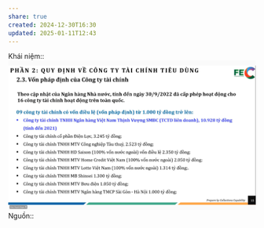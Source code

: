 ```yaml
---
share: true
created: 2024-12-30T16:30
updated: 2025-01-11T12:43
---
```

Khái niệm:: 
![Pasted image 20241230163017.png](../../../../../assets/attachments/Pasted%20image%2020241230163017.png)
Nguồn:: 
